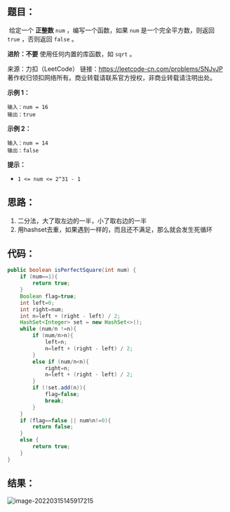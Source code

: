 ## 题目：

​	给定一个 **正整数** `num` ，编写一个函数，如果 `num` 是一个完全平方数，则返回 `true` ，否则返回 `false` 。

**进阶：不要** 使用任何内置的库函数，如 `sqrt` 。



来源：力扣（LeetCode） 链接：https://leetcode-cn.com/problems/SNJvJP 著作权归领扣网络所有。商业转载请联系官方授权，非商业转载请注明出处。

<!--more-->

**示例 1：**

```
输入：num = 16
输出：true
```

**示例 2：**

```
输入：num = 14
输出：false
```

**提示：**

- `1 <= num <= 2^31 - 1`

## 思路：

1. 二分法，大了取左边的一半，小了取右边的一半
2. 用hashset去重，如果遇到一样的，而且还不满足，那么就会发生死循环

## 代码：

```java
public boolean isPerfectSquare(int num) {
    if (num==1){
        return true;
    }
    Boolean flag=true;
    int left=0;
    int right=num;
    int n=left + (right - left) / 2;
    HashSet<Integer> set = new HashSet<>();
    while (num/n !=n){
        if (num/n>n){
            left=n;
            n=left + (right - left) / 2;
        }
        else if (num/n<n){
            right=n;
            n=left + (right - left) / 2;
        }
        if (!set.add(n)){
            flag=false;
            break;
        }
    }
    if (flag==false || num%n!=0){
        return false;
    }
    else {
        return true;
    }
}
```

## 结果：

![image-20220315145917215](https://gitee.com/misteryliu/typora/raw/master/image/image-20220315145917215.png)